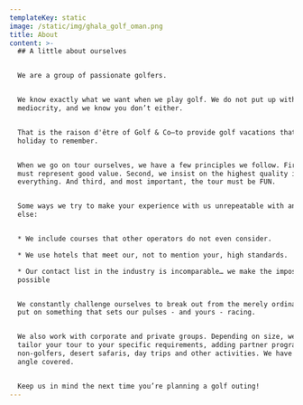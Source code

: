 ```yaml
---
templateKey: static
image: /static/img/ghala_golf_oman.png
title: About
content: >-
  ## A little about ourselves


  We are a group of passionate golfers.


  We know exactly what we want when we play golf. We do not put up with
  mediocrity, and we know you don’t either.


  That is the raison d'être of Golf & Co—to provide golf vacations that become a
  holiday to remember.


  When we go on tour ourselves, we have a few principles we follow. First, it
  must represent good value. Second, we insist on the highest quality in
  everything. And third, and most important, the tour must be FUN.


  Some ways we try to make your experience with us unrepeatable with anyone
  else:


  * We include courses that other operators do not even consider.

  * We use hotels that meet our, not to mention your, high standards. 

  * Our contact list in the industry is incomparable… we make the impossible
  possible


  We constantly challenge ourselves to break out from the merely ordinary and
  put on something that sets our pulses - and yours - racing.


  We also work with corporate and private groups. Depending on size, we can also
  tailor your tour to your specific requirements, adding partner programs for
  non-golfers, desert safaris, day trips and other activities. We have every
  angle covered.


  Keep us in mind the next time you’re planning a golf outing!
---
```


